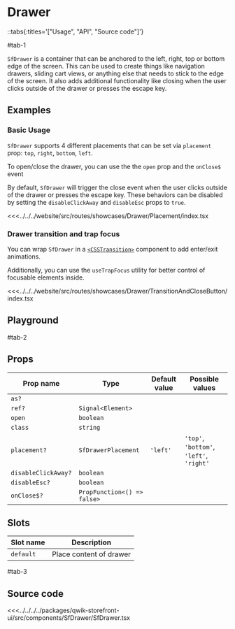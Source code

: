 # Drawer

::tabs{:titles='["Usage", "API", "Source code"]'}

#tab-1

`SfDrawer` is a container that can be anchored to the left, right, top or bottom edge of the screen. This can be used to create things like navigation drawers, sliding cart views, or anything else that needs to stick to the edge of the screen. It also adds additional functionality like closing when the user clicks outside of the drawer or presses the escape key.

## Examples

### Basic Usage

`SfDrawer` supports 4 different placements that can be set via `placement` prop: `top`, `right`, `bottom`, `left`.

To open/close the drawer, you can use the the `open` prop and the `onClose$` event

By default, `SfDrawer` will trigger the close event when the user clicks outside of the drawer or presses the escape key. These behaviors can be disabled by setting the `disableClickAway` and `disableEsc` props to `true`.

<Showcase showcase-name="Drawer/Placement" style="min-height:400px">

<<<../../../website/src/routes/showcases/Drawer/Placement/index.tsx

</Showcase>

### Drawer transition and trap focus

You can wrap `SfDrawer` in a [`<CSSTransition>`](https://reactcommunity.org/react-transition-group/css-transition) component to add enter/exit animations.

Additionally, you can use the `useTrapFocus` utility for better control of focusable elements inside.

<Showcase showcase-name="Drawer/TransitionAndCloseButton" style="min-height: 400px;" no-scale>

<<<../../../website/src/routes/showcases/Drawer/TransitionAndCloseButton/index.tsx

</Showcase>

<!-- ## Accessibility notes

The component is providing keyboard accessibility with `@keydown.esc="onEscKeyDown"` and `onClickOutside` function which allows users to close the drawer by pressing the Escape key or click outside of the drawer. -->

## Playground

<Generate class="playground" style="height: 600px;"/>

#tab-2

## Props

| Prop name           | Type                        | Default value | Possible values                          |
| ------------------- | --------------------------- | ------------- | ---------------------------------------- |
| `as?`               |                             |               |                                          |
| `ref?`              | `Signal<Element>`           |               |                                          |
| `open`              | `boolean`                   |               |                                          |
| `class`             | `string`                    |               |                                          |
| `placement?`        | `SfDrawerPlacement`         | `'left'`      | `'top'`, `'bottom'`, `'left'`, `'right'` |
| `disableClickAway?` | `boolean`                   |               |                                          |
| `disableEsc?`       | `boolean`                   |               |                                          |
| `onClose$?`         | `PropFunction<() => false>` |               |                                          |

## Slots

| Slot name | Description             |
| --------- | ----------------------- |
| `default` | Place content of drawer |

#tab-3

## Source code

<<<../../../../packages/qwik-storefront-ui/src/components/SfDrawer/SfDrawer.tsx
